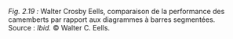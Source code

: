 *Fig. 2.19 :* Walter Crosby Eells, comparaison de la performance des camemberts par rapport aux diagrammes à barres segmentées.  
Source : *Ibid.* © Walter C. Eells.